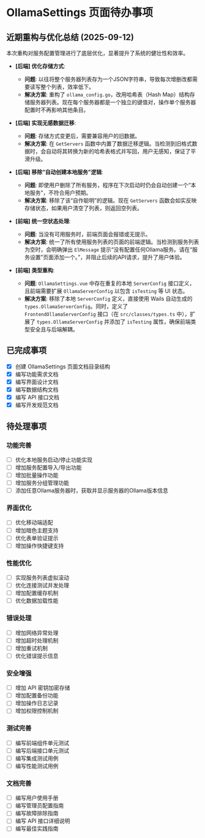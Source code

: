 # OllamaSettings 页面待办事项

## 近期重构与优化总结 (2025-09-12)

本次重构对服务配置管理进行了底层优化，显著提升了系统的健壮性和效率。

- **[后端] 优化存储方式**: 
  - **问题**: 以往将整个服务器列表存为一个JSON字符串，导致每次增删改都需要读写整个列表，效率低下。
  - **解决方案**: 重构了 `ollama_config.go`，改用哈希表（Hash Map）结构存储服务器列表。现在每个服务器都是一个独立的键值对，操作单个服务器配置时不再影响其他条目。

- **[后端] 实现无感数据迁移**:
  - **问题**: 存储方式变更后，需要兼容用户的旧数据。
  - **解决方案**: 在 `GetServers` 函数中内置了数据迁移逻辑。当检测到旧格式数据时，会自动将其转换为新的哈希表格式并写回，用户无感知，保证了平滑升级。

- **[后端] 移除“自动创建本地服务”逻辑**:
  - **问题**: 即使用户删除了所有服务，程序在下次启动时仍会自动创建一个“本地服务”，不符合用户预期。
  - **解决方案**: 移除了该“自作聪明”的逻辑。现在 `GetServers` 函数会如实反映存储状态，如果用户清空了列表，则返回空列表。

- **[前端] 统一空状态处理**:
  - **问题**: 当没有可用服务时，前端页面会报错或无提示。
  - **解决方案**: 统一了所有使用服务列表的页面的前端逻辑。当检测到服务列表为空时，会明确弹出 `ElMessage` 提示“没有配置任何Ollama服务。请在“服务设置”页面添加一个。”，并阻止后续的API请求，提升了用户体验。

- **[前端] 类型重构**:
  - **问题**: `OllamaSettings.vue` 中存在重复的本地 `ServerConfig` 接口定义，且前端需要扩展 `OllamaServerConfig` 以包含 `isTesting` 等 UI 状态。
  - **解决方案**: 移除了本地 `ServerConfig` 定义，直接使用 Wails 自动生成的 `types.OllamaServerConfig`。同时，定义了 `FrontendOllamaServerConfig` 接口（在 `src/classes/types.ts` 中），扩展了 `types.OllamaServerConfig` 并添加了 `isTesting` 属性，确保前端类型安全且与后端解耦。

## 已完成事项

- [x] 创建 OllamaSettings 页面文档目录结构
- [x] 编写功能需求文档
- [x] 编写界面设计文档
- [x] 编写数据结构文档
- [x] 编写 API 接口文档
- [x] 编写开发规范文档

## 待处理事项

### 功能完善
- [ ] 优化本地服务启动/停止功能实现
- [ ] 增加服务配置导入/导出功能
- [ ] 增加批量操作功能
- [ ] 增加服务分组管理功能
- [ ] 添加任意Ollama服务器时，获取并显示服务器的Ollama版本信息

### 界面优化
- [ ] 优化移动端适配
- [ ] 增加暗色主题支持
- [ ] 优化表单验证提示
- [ ] 增加操作快捷键支持

### 性能优化
- [ ] 实现服务列表虚拟滚动
- [ ] 优化连接测试并发处理
- [ ] 增加配置缓存机制
- [ ] 优化数据加载性能

### 错误处理
- [ ] 增加网络异常处理
- [ ] 增加超时处理机制
- [ ] 增加重试机制
- [ ] 优化错误提示信息

### 安全增强
- [ ] 增加 API 密钥加密存储
- [ ] 增加配置备份功能
- [ ] 增加操作日志记录
- [ ] 增加权限控制机制

### 测试完善
- [ ] 编写前端组件单元测试
- [ ] 编写后端接口单元测试
- [ ] 编写集成测试用例
- [ ] 编写性能测试用例

### 文档完善
- [ ] 编写用户使用手册
- [ ] 编写管理员配置指南
- [ ] 编写故障排除指南
- [ ] 编写 API 接口详细说明
- [ ] 编写最佳实践指南
